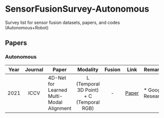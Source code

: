 # SensorFusionSurvey-Autonomous
Survey list for sensor fusion datasets, papers, and codes (Autonomous+Robot)

<!--Paper-->
## Papers
### Autonomous
| Year | Journal | Paper | Modality | Fusion | Link | Remarks | Read |
| :----: | :----: | ---- | :----: | :----: | :----: | ---- | :----: |
| 2021 | ICCV | 4D-Net for Learned Multi-Modal Alignment | L (Temporal 3D Point) + C (Temporal RGB)  | - | [Paper]([https://arxiv.org/pdf/2004.12165.pdf](https://openaccess.thecvf.com/content/ICCV2021/papers/Piergiovanni_4D-Net_for_Learned_Multi-Modal_Alignment_ICCV_2021_paper.pdf)) | * Google Research | $$f(x)=a$$ |
